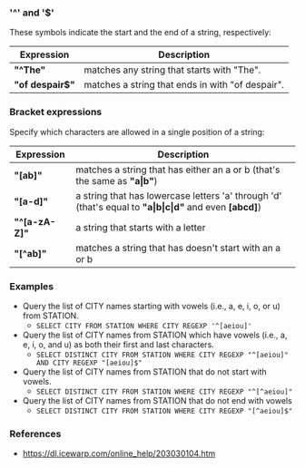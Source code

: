 ### '^' and '$'
These symbols indicate the start and the end of a string, respectively:

| Expression | Description |
| ---------------------  | --------------- |
| **"^The"** | matches any string that starts with "The". | 
| **"of despair$"** | matches a string that ends in with "of despair". | 

### Bracket expressions
Specify which characters are allowed in a single position of a string:

| Expression | Description |
| ---------------------  | --------------- |
| **"[ab]"** | matches a string that has either an a or b (that's the same as **"a\|b"**) | 
| **"[a-d]"** | a string that has lowercase letters 'a' through 'd' (that's equal to **"a\|b\|c\|d"** and even **[abcd]**) | 
| **"^[a-zA-Z]"** | a string that starts with a letter | 
| **"[^ab]"** | matches a string that has doesn't start with an a or b | 


### Examples

- Query the list of CITY names starting with vowels (i.e., a, e, i, o, or u) from STATION.
  - ```SELECT CITY FROM STATION WHERE CITY REGEXP '^[aeiou]'``` 
- Query the list of CITY names from STATION which have vowels (i.e., a, e, i, o, and u) as both their first and last characters.
  - ```SELECT DISTINCT CITY FROM STATION WHERE CITY REGEXP "^[aeiou]" AND CITY REGEXP "[aeiou]$"```
- Query the list of CITY names from STATION that do not start with vowels. 
  - ```SELECT DISTINCT CITY FROM STATION WHERE CITY REGEXP "^[^aeiou]"``` 
- Query the list of CITY names from STATION that do not end with vowels
  - ```SELECT DISTINCT CITY FROM STATION WHERE CITY REGEXP "[^aeiou]$"``` 
  
### References
- https://dl.icewarp.com/online_help/203030104.htm
